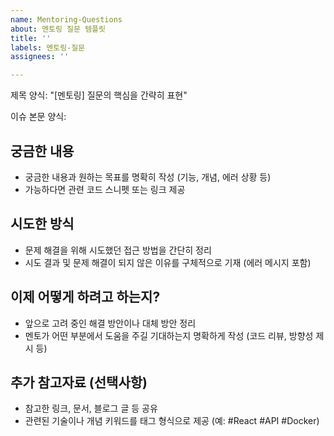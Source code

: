 ```yaml
---
name: Mentoring-Questions
about: 멘토링 질문 템플릿
title: ''
labels: 멘토링-질문
assignees: ''

---
```


제목 양식: "[멘토링] 질문의 핵심을 간략히 표현"

이슈 본문 양식:

## 궁금한 내용

- 궁금한 내용과 원하는 목표를 명확히 작성 (기능, 개념, 에러 상황 등)
- 가능하다면 관련 코드 스니펫 또는 링크 제공

## 시도한 방식

- 문제 해결을 위해 시도했던 접근 방법을 간단히 정리
- 시도 결과 및 문제 해결이 되지 않은 이유를 구체적으로 기재 (에러 메시지 포함)

## 이제 어떻게 하려고 하는지?

- 앞으로 고려 중인 해결 방안이나 대체 방안 정리
- 멘토가 어떤 부분에서 도움을 주길 기대하는지 명확하게 작성 (코드 리뷰, 방향성 제시 등)

## 추가 참고자료 (선택사항)

- 참고한 링크, 문서, 블로그 글 등 공유
- 관련된 기술이나 개념 키워드를 태그 형식으로 제공 (예: #React #API #Docker)

